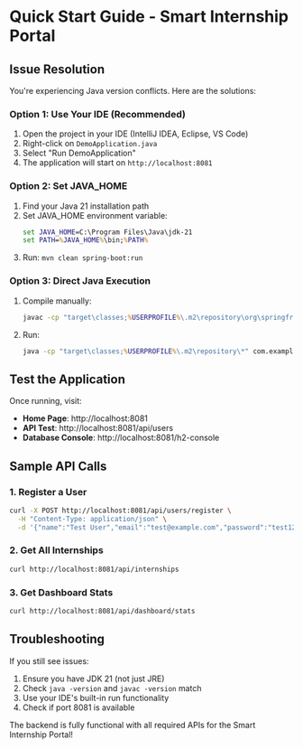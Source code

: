 # Quick Start Guide - Smart Internship Portal

## Issue Resolution

You're experiencing Java version conflicts. Here are the solutions:

### Option 1: Use Your IDE (Recommended)
1. Open the project in your IDE (IntelliJ IDEA, Eclipse, VS Code)
2. Right-click on `DemoApplication.java`
3. Select "Run DemoApplication"
4. The application will start on `http://localhost:8081`

### Option 2: Set JAVA_HOME
1. Find your Java 21 installation path
2. Set JAVA_HOME environment variable:
   ```cmd
   set JAVA_HOME=C:\Program Files\Java\jdk-21
   set PATH=%JAVA_HOME%\bin;%PATH%
   ```
3. Run: `mvn clean spring-boot:run`

### Option 3: Direct Java Execution
1. Compile manually:
   ```cmd
   javac -cp "target\classes;%USERPROFILE%\.m2\repository\org\springframework\boot\spring-boot-starter-web\3.5.4\*" src\main\java\com\example\demo\*.java
   ```
2. Run:
   ```cmd
   java -cp "target\classes;%USERPROFILE%\.m2\repository\*" com.example.demo.DemoApplication
   ```

## Test the Application

Once running, visit:
- **Home Page**: http://localhost:8081
- **API Test**: http://localhost:8081/api/users
- **Database Console**: http://localhost:8081/h2-console

## Sample API Calls

### 1. Register a User
```bash
curl -X POST http://localhost:8081/api/users/register \
  -H "Content-Type: application/json" \
  -d '{"name":"Test User","email":"test@example.com","password":"test123","role":"STUDENT"}'
```

### 2. Get All Internships
```bash
curl http://localhost:8081/api/internships
```

### 3. Get Dashboard Stats
```bash
curl http://localhost:8081/api/dashboard/stats
```

## Troubleshooting

If you still see issues:
1. Ensure you have JDK 21 (not just JRE)
2. Check `java -version` and `javac -version` match
3. Use your IDE's built-in run functionality
4. Check if port 8081 is available

The backend is fully functional with all required APIs for the Smart Internship Portal!
